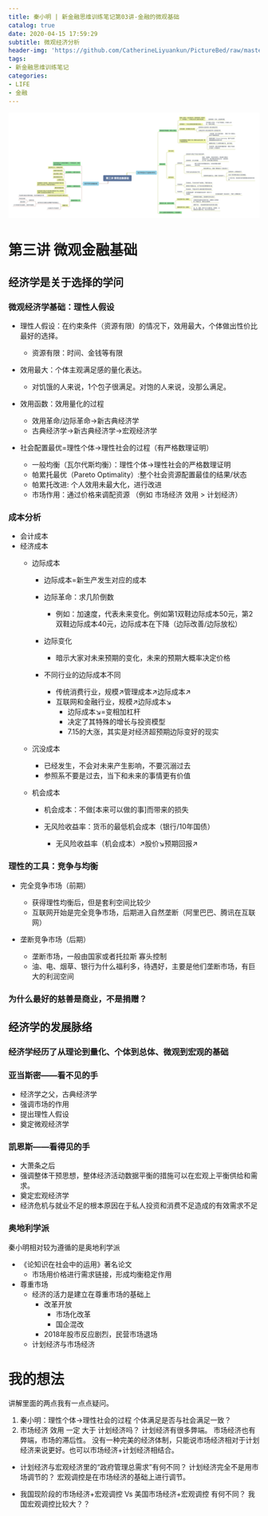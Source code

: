 ```yaml
---
title: 秦小明 | 新金融思维训练笔记第03讲-金融的微观基础
catalog: true
date: 2020-04-15 17:59:29
subtitle: 微观经济分析
header-img: 'https://github.com/CatherineLiyuankun/PictureBed/raw/master/blog/post/%E7%A7%A6%E5%B0%8F%E6%98%8E%E7%AC%94%E8%AE%B0/%E7%AC%AC03%E8%AE%B2%20%E5%BE%AE%E8%A7%82%E9%87%91%E8%9E%8D%E5%9F%BA%E7%A1%80.png'
tags:
- 新金融思维训练笔记
categories:
- LIFE
- 金融
---
```


![思维导图](https://github.com/CatherineLiyuankun/PictureBed/raw/master/blog/post/%E7%A7%A6%E5%B0%8F%E6%98%8E%E7%AC%94%E8%AE%B0/%E7%AC%AC03%E8%AE%B2%20%E5%BE%AE%E8%A7%82%E9%87%91%E8%9E%8D%E5%9F%BA%E7%A1%80.png)

# 第三讲 微观金融基础

## 经济学是关于选择的学问

### 微观经济学基础：理性人假设

- 理性人假设：在约束条件（资源有限）的情况下，效用最大，个体做出性价比最好的选择。
    - 资源有限：时间、金钱等有限

- 效用最大：个体主观满足感的量化表达。
    - 对饥饿的人来说，1个包子很满足。对饱的人来说，没那么满足。

- 效用函数：效用量化的过程
    - 效用革命/边际革命->新古典经济学
    - 古典经济学->新古典经济学->宏观经济学

- 社会配置最优=理性个体->理性社会的过程（有严格数理证明）
    - 一般均衡（瓦尔代斯均衡）：理性个体->理性社会的严格数理证明
    - 帕累托最优（Pareto Optimality）:整个社会资源配置最佳的结果/状态
    - 帕累托改进: 个人效用未最大化，进行改进
    - 市场作用：通过价格来调配资源 （例如 市场经济 效用 > 计划经济）

### 成本分析

- 会计成本
- 经济成本
    - 边际成本
        - 边际成本=新生产发生对应的成本
        - 边际革命：求几阶倒数
            - 例如：加速度，代表未来变化。例如第1双鞋边际成本50元，第2双鞋边际成本40元，边际成本在下降（边际改善/边际放松）
        - 边际变化
            - 暗示大家对未来预期的变化，未来的预期大概率决定价格

        - 不同行业的边际成本不同
            - 传统消费行业，规模↗管理成本↗边际成本↗
            - 互联网和金融行业，规模↗边际成本↘
                - 边际成本↘=变相加杠杆
                - 决定了其特殊的增长与投资模型
                - 7.15的大涨，其实是对经济超预期边际变好的现实
    
    - 沉没成本
        - 已经发生，不会对未来产生影响，不要沉溺过去
        - 参照系不要是过去，当下和未来的事情更有价值

    - 机会成本
        - 机会成本：不做[本来可以做的事]而带来的损失

        - 无风险收益率：货币的最低机会成本（银行/10年国债）
            - 无风险收益率（机会成本）↗股价↘预期回报↗

### 理性的工具：竞争与均衡

- 完全竞争市场（前期）
    - 获得理性均衡后，但是套利空间比较少
    - 互联网开始是完全竞争市场，后期进入自然垄断（阿里巴巴、腾讯在互联网）

- 垄断竞争市场（后期）
    - 垄断市场，一般由国家或者托拉斯 寡头控制
    - 油、电、烟草、银行为什么福利多，待遇好，主要是他们垄断市场，有巨大的利润空间

### 为什么最好的慈善是商业，不是捐赠？

## 经济学的发展脉络 
### 经济学经历了从理论到量化、个体到总体、微观到宏观的基础

### 亚当斯密——看不见的手
- 经济学之父，古典经济学
- 强调市场的作用
- 提出理性人假设
- 奠定微观经济学

### 凯恩斯——看得见的手
- 大萧条之后
- 强调整体干预思想，整体经济活动数据平衡的措施可以在宏观上平衡供给和需求。
- 奠定宏观经济学
- 经济危机与就业不足的根本原因在于私人投资和消费不足造成的有效需求不足

### 奥地利学派
秦小明相对较为遵循的是奥地利学派
- 《论知识在社会中的运用》著名论文
    - 市场用价格进行需求链接，形成均衡稳定作用
- 尊重市场
    - 经济的活力是建立在尊重市场的基础上
        - 改革开放
            - 市场化改革
            - 国企混改
        - 2018年股市反应剧烈，民营市场退场
    - 计划经济与市场经济



# 我的想法

讲解里面的两点我有一点点疑问。
1. 秦小明：理性个体->理性社会的过程
个体满足是否与社会满足一致？
2. 市场经济 效用 一定 大于 计划经济吗？
计划经济有很多弊端。
市场经济也有弊端，市场的滞后性。
没有一种完美的经济体制，只能说市场经济相对于计划经济来说更好。也可以市场经济+计划经济相结合。

* 计划经济与宏观经济里的“政府管理总需求”有何不同？
计划经济完全不是用市场调节的？
宏观调控是在市场经济的基础上进行调节。

* 我国现阶段的市场经济+宏观调控 Vs 美国市场经济+宏观调控 有何不同？
我国宏观调控比较大？？
